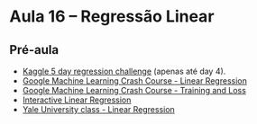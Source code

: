 # Aula 16 – Regressão Linear

## Pré-aula


 - [Kaggle 5 day regression challenge](https://www.kaggle.com/rtatman/the-5-day-regression-challenge/notebook) (apenas até day 4).
 - [Google Machine Learning Crash Course - Linear Regression](https://developers.google.com/machine-learning/crash-course/descending-into-ml/linear-regression)
 - [Google Machine Learning Crash Course - Training and Loss](https://developers.google.com/machine-learning/crash-course/descending-into-ml/training-and-loss)
 - [Interactive Linear Regression](https://www.geogebra.org/m/xC6zq7Zv)
 - [Yale University class - Linear Regression](http://www.stat.yale.edu/Courses/1997-98/101/linreg.htm)
